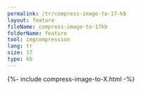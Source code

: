 ```yaml
---
permalink: /tr/compress-image-to-17-kb
layout: feature
fileName: compress-image-to-17kb
folderName: feature
tool: imgcompression
lang: tr
size: 17
type: kb
---
```


{%- include compress-image-to-X.html -%}
